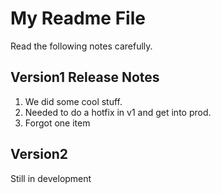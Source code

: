 # My Readme File
Read the following notes carefully.

## Version1 Release Notes
1. We did some cool stuff.
2. Needed to do a hotfix in v1 and get into prod.
3. Forgot one item



## Version2
Still in development



